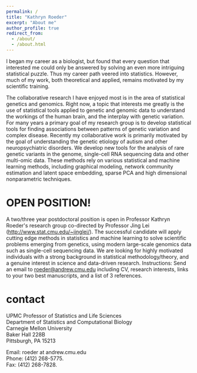 ```yaml
---
permalink: /
title: "Kathryn Roeder"
excerpt: "About me"
author_profile: true
redirect_from: 
  - /about/
  - /about.html
---
```


I began my career as a biologist, but found that every question that interested me could only be answered by solving an even more intriguing statistical puzzle. Thus my career path veered into statistics. However, much of my work, both theoretical and applied, remains motivated by my scientific training.
 
The collaborative research I have enjoyed most is in the area of statistical genetics and genomics. Right now, a topic that interests me greatly is the use of statistical tools applied to genetic and genomic data to understand the workings of the human brain, and the interplay with genetic variation. For many years a primary goal of my research group is to develop statistical tools for finding associations between patterns of genetic variation and complex disease. Recently my collaborative work is primarily motivated by the goal of understanding the genetic etiology of autism and other neuropsychiatric disorders. We develop new tools for the analysis of rare genetic variants in the genome, single-cell RNA sequencing data and other multi-omic data. These methods rely on various statistical and machine learning methods, including graphical modeling, network community estimation and latent space embedding, sparse PCA and high dimensional nonparametric techniques.

# OPEN POSITION!
A two/three year postdoctoral position is open in Professor Kathryn Roeder's research group co-directed by Professor Jing Lei (http://www.stat.cmu.edu/~jinglei/).  The successful candidate will apply cutting edge methods in statistics and machine learning to solve scientific problems emerging from genetics, using modern large-scale genomics data such as single-cell sequencing data.  We are looking for highly motivated individuals with a strong background in statistical methodology/theory, and a genuine interest in science and data-driven research.
Instructions: Send an email to roeder@andrew.cmu.edu including CV, research interests, links to your two best manuscripts, and a list of 3 references.


# contact

UPMC Professor of Statistics and Life Sciences       
Department of Statistics and Computational Biology   
Carnegie Mellon University   
Baker Hall 228B   
Pittsburgh, PA 15213   

Email: roeder at andrew.cmu.edu      
Phone: (412) 268-5775.   
Fax: (412) 268-7828.   

